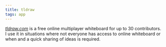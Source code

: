 ```yaml
---
title: tldraw
tags: app
---
```

[<cite>tldraw.com</cite>](https://www.tldraw.com) is a free online multiplayer whiteboard for up to 30 contributors. I use it in situations where not everyone has access to online whiteboard or when and a quick sharing of ideas is required.